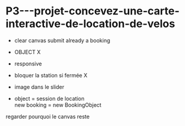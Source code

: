 # P3---projet-concevez-une-carte-interactive-de-location-de-velos

- clear canvas submit already a booking

- OBJECT X
- responsive
- bloquer la station si fermée X
- image dans le slider

- object = session de location  
new booking = new BookingObject


regarder pourquoi le canvas reste
